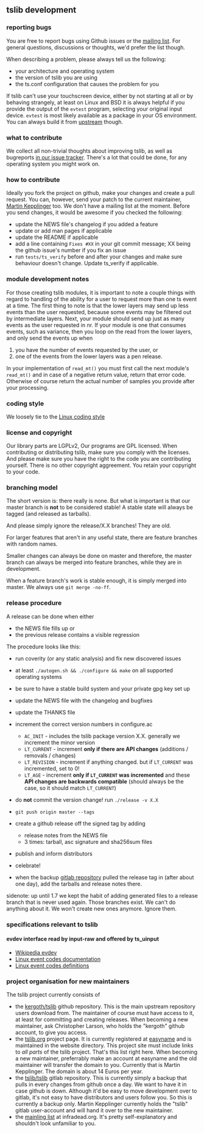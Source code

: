 ## tslib development
### reporting bugs
You are free to report bugs using Github issues or the
[mailing list](http://lists.infradead.org/mailman/listinfo/tslib). For general
questions, discussions or thoughts, we'd prefer the list though.

When describing a problem, please always tell us the following:
* your architecture and operating system
* the version of tslib you are using
* the ts.conf configuration that causes the problem for you

If tslib can't use your touchscreen device, either by not starting at all or
by behaving strangely, at least on Linux and BSD it is always helpful if you
provide the output of the `evtest` program, selecting your original input
device. `evtest` is most likely available as a package in your OS environment.
You can always build it from [upstream](https://cgit.freedesktop.org/evtest)
though.

### what to contribute
We collect all non-trivial thoughts about improving tslib, as well as bugreports
[in our issue tracker](https://github.com/kergoth/tslib/issues). There's a lot
that could be done, for any operating system you might work on.

### how to contribute
Ideally you fork the project on github, make your changes and create a pull
request. You can, however, send your patch to the current maintainer,
[Martin Kepplinger](mailto:martink@posteo.de) too. We don't have a mailing list
at the moment. Before you send changes, it would be awesome if you checked the
following:
* update the NEWS file's changelog if you added a feature
* update or add man pages if applicable
* update the README if applicable
* add a line containing `Fixes #XX` in your git commit message; XX being the github issue's number if you fix an issue
* run `tests/ts_verify` before and after your changes and make sure behaviour doesn't change. Update ts_verify if applicable.

### module development notes
For those creating tslib modules, it is important to note a couple things with
regard to handling of the ability for a user to request more than one ts event
at a time. The first thing to note is that the lower layers may send up less
events than the user requested, because some events may be filtered out by
intermediate layers. Next, your module should send up just as many events as
the user requested in nr. If your module is one that consumes events, such as
variance, then you loop on the read from the lower layers, and only send the
events up when

1. you have the number of events requested by the user, or
2. one of the events from the lower layers was a pen release.

In your implementation of `read_mt()` you must first call the next module's
`read_mt()` and in case of a negative return value, return that error code.
Otherwise of course return the actual number of samples you provide after your
processing.

### coding style
We loosely tie to the [Linux coding style](https://www.kernel.org/doc/html/latest/process/coding-style.html)

### license and copyright
Our library parts are LGPLv2, Our programs are GPL licensed. When contributing
or distributing tslib, make sure you comply with the licenses. And please make
sure you have the right to the code you are contributing yourself. There is no
other copyright aggreement. You retain your copyright to your code.

### branching model
The short version is: there really is none. But what is important is that
our master branch is __not__ to be considered stable! A stable state will always
be tagged (and released as tarballs).

And please simply ignore the release/X.X branches! They are old.

For larger features that aren't in any useful state, there are feature branches
with random names.

Smaller changes can always be done on master and therefore, the master branch
can always be merged into feature branches, while they are in development.

When a feature branch's work is stable enough, it is simply merged into master.
We always use `git merge -no-ff`.

### release procedure
A release can be done when either
* the NEWS file fills up or
* the previous release contains a visible regression

The procedure looks like this:

* run coverity (or any static analysis) and fix new discovered issues
* at least `./autogen.sh && ./configure && make` on all supported operating systems
* be sure to have a stable build system and your private gpg key set up
* update the NEWS file with the changelog and bugfixes
* update the THANKS file
* increment the correct version numbers in configure.ac
  * `AC_INIT` - includes the tslib package version X.X. generally we increment the minor version
  * `LT_CURRENT` - increment **only if there are API changes** (additions / removals / changes)
  * `LT_REVISION` - increment if anything changed. but if `LT_CURRENT` was incremented, set to 0!
  * `LT_AGE` - increment **only if `LT_CURRENT` was incremented** and these **API changes are backwards compatible** (should always be the case, so it should match `LT_CURRENT`)

* do __not__ commit the version change! run `./release -v X.X`
* `git push origin master --tags`
* create a github release off the signed tag by adding
  * release notes from the NEWS file
  * 3 times: tarball, asc signature and sha256sum files
* publish and inform distributors
* celebrate!
* when the backup [gitlab repository](https://gitlab.com/tslib/tslib) pulled the release tag in (after about one day), add the tarballs and release notes there.

sidenote: up until 1.7 we kept the habit of adding generated files to a release
branch that is never used again. Those branches exist. We can't do anything
about it. We won't create new ones anymore. Ignore them.

### specifications relevant to tslib

#### evdev interface read by input-raw and offered by ts_uinput
* [Wikipedia evdev](https://en.wikipedia.org/wiki/Evdev)
* [Linux event codes documentation](https://www.kernel.org/doc/Documentation/input/event-codes.txt)
* [Linux event codes definitions](https://git.kernel.org/cgit/linux/kernel/git/torvalds/linux.git/tree/include/uapi/linux/input-event-codes.h)

### project organisation for new maintainers

The tslib project currently consists of
* the [kergoth/tslib](https://github.com/kergoth/tslib) github repository. This
is the main upstream repository users download from. The
maintainer of course must have access to it, at least for committing and
creating releases. When becoming a new maintainer, ask Christopher Larson, who
holds the "kergoth" github account, to give you access.
* the [tslib.org](http://tslib.org) project page. It is currently registered at
[easyname](https://www.easyname.com) and is maintained in the website directory.
This project site must include links to *all parts* of the tslib project.
That's this list right here. When becoming a new maintainer, preferrably make
an account at easyname and the old maintainer will transfer the domain to you.
Currently that is Martin Kepplinger. The domain is about 14 Euros per year.
* the [tslib/tslib](https://gitlab.com/tslib/tslib) gitlab repository. This
is currently simply a backup that pulls in every changes from github once a
day. We want to have it in case github is down. Although it'd be easy to
move development over to gitlab, it's not easy to have distributors and users
follow you. So this is currently a backup only. Martin Kepplinger currently
holds the "tslib" gitlab user-account and will hand it over to the new
maintainer.
* the [mainling list](http://lists.infradead.org/mailman/listinfo/tslib) at
infradead.org. It's pretty self-explanatory and shouldn't look unfamiliar to
you.
